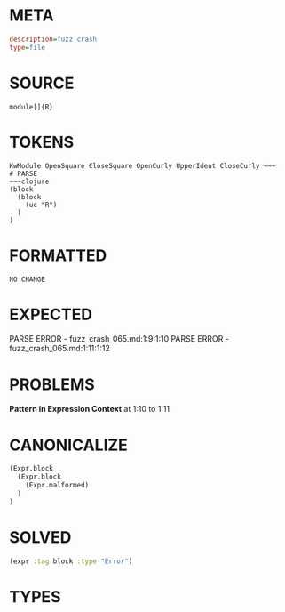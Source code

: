 # META
~~~ini
description=fuzz crash
type=file
~~~
# SOURCE
~~~roc
module[]{R}
~~~
# TOKENS
~~~text
KwModule OpenSquare CloseSquare OpenCurly UpperIdent CloseCurly ~~~
# PARSE
~~~clojure
(block
  (block
    (uc "R")
  )
)
~~~
# FORMATTED
~~~roc
NO CHANGE
~~~
# EXPECTED
PARSE ERROR - fuzz_crash_065.md:1:9:1:10
PARSE ERROR - fuzz_crash_065.md:1:11:1:12
# PROBLEMS
**Pattern in Expression Context**
at 1:10 to 1:11

# CANONICALIZE
~~~clojure
(Expr.block
  (Expr.block
    (Expr.malformed)
  )
)
~~~
# SOLVED
~~~clojure
(expr :tag block :type "Error")
~~~
# TYPES
~~~roc
~~~
